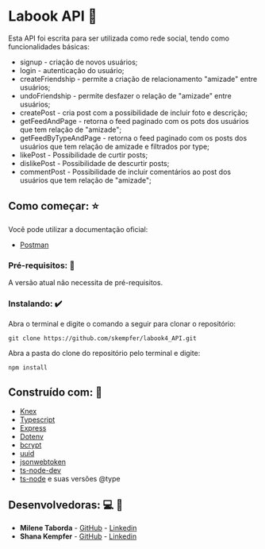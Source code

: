 # Labook API   :rocket:

Esta API foi escrita para ser utilizada como rede social, tendo como funcionalidades básicas:
* signup - criação de novos usuários;
* login - autenticação do usuário;
* createFriendship - permite a criação de relacionamento "amizade" entre usuários;
* undoFriendship - permite desfazer o relação de "amizade" entre usuários;
* createPost - cria post com a possibilidade de incluir foto e descrição;
* getFeedAndPage - retorna o feed paginado com os pots dos usuários que tem relação de "amizade";
* getFeedByTypeAndPage - retorna o feed paginado com os posts dos usuários que tem relação de amizade e filtrados por type;
* likePost - Possibilidade de curtir posts;
* dislikePost - Possibilidade de descurtir posts;
* commentPost - Possibilidade de incluir comentários ao post dos usuários que tem relação de "amizade";

## Como começar:  :star:

Você pode utilizar a documentação oficial: 

* [Postman](https://explore.postman.com/templates/10027/doc-api---labook)

### Pré-requisitos: :triangular_flag_on_post:

A versão atual não necessita de pré-requisitos.

### Instalando: :heavy_check_mark:

Abra o terminal e digite o comando a seguir para clonar o repositório:
```
git clone https://github.com/skempfer/labook4_API.git
```
Abra a pasta do clone do repositório pelo terminal e digite:
```
npm install
```

## Construído com: :wrench:

* [Knex](http://knexjs.org/)
* [Typescript](https://www.typescriptlang.org/)  
* [Express](https://expressjs.com/pt-br/)
* [Dotenv](https://www.npmjs.com/package/dotenv)
* [bcrypt](https://www.npmjs.com/package/bcrypt)
* [uuid](https://www.uuidgenerator.net/)
* [jsonwebtoken](https://www.npmjs.com/package/jsonwebtoken)
* [ts-node-dev](https://www.npmjs.com/package/ts-node-dev)
* [ts-node](https://www.npmjs.com/package/ts-node?activeTab=readme)
e suas versões @type

## Desenvolvedoras:  :computer:  :woman:

* **Milene Taborda** - [GitHub](https://github.com/milenetaborda) - [Linkedin](https://www.linkedin.com/in/milene-taborda/)
* **Shana Kempfer** - [GitHub](https://github.com/skempfer) - [Linkedin](https://www.linkedin.com/in/shana-kempfer-9231a1145/)
